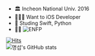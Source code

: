 
- 🏛 Incheon National Univ. 2016
- 🧑🏻‍💻 Want to iOS Developer
- 📝 Studing Swift, Python
- 🙋🏻 ![ENFP](https://www.16personalities.com/ko/%EC%84%B1%EA%B2%A9%EC%9C%A0%ED%98%95-enfp)
<!--
**s1gnature/s1gnature** is a ✨ _special_ ✨ repository because its `README.md` (this file) appears on your GitHub profile.

Here are some ideas to get you started:

- 🔭 I’m currently working on ...
- 🌱 I’m currently learning ...
- 👯 I’m looking to collaborate on ...
- 🤔 I’m looking for help with ...
- 💬 Ask me about ...
- 📫 How to reach me: ...
- 😄 Pronouns: ...
- ⚡ Fun fact: ...
-->

[![Hits](https://hits.seeyoufarm.com/api/count/incr/badge.svg?url=https%3A%2F%2Fgithub.com%2Fs1gnature&count_bg=%23FF8484&title_bg=%23555555&icon=&icon_color=%23E7E7E7&title=Welcome%21&edge_flat=false)](https://hits.seeyoufarm.com)  
![명섭's GitHub stats](https://github-readme-stats.vercel.app/api?username=s1gnature&hide=stars,prs,issues&count_private=true&show_icons=true&theme=buefy&include_all_commits=true)
